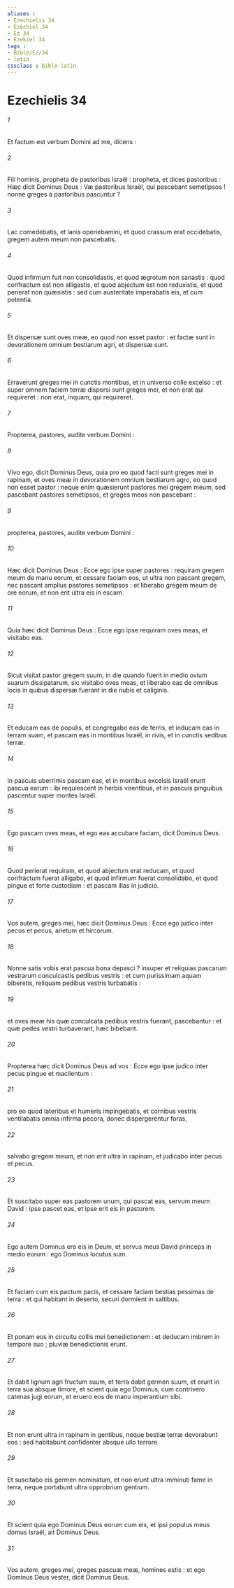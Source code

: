 ```yaml
---
aliases : 
- Ezechielis 34
- Ézéchiel 34
- Ez 34
- Ezekiel 34
tags : 
- Bible/Ez/34
- latin
cssclass : bible-latin
---
```


# Ezechielis 34

###### 1
Et factum est verbum Domini ad me, dicens :
###### 2
Fili hominis, propheta de pastoribus Israël : propheta, et dices pastoribus : Hæc dicit Dominus Deus : Væ pastoribus Israël, qui pascebant semetipsos ! nonne greges a pastoribus pascuntur ?
###### 3
Lac comedebatis, et lanis operiebamini, et quod crassum erat occidebatis, gregem autem meum non pascebatis.
###### 4
Quod infirmum fuit non consolidastis, et quod ægrotum non sanastis : quod confractum est non alligastis, et quod abjectum est non reduxistis, et quod perierat non quæsistis : sed cum austeritate imperabatis eis, et cum potentia.
###### 5
Et dispersæ sunt oves meæ, eo quod non esset pastor : et factæ sunt in devorationem omnium bestiarum agri, et dispersæ sunt.
###### 6
Erraverunt greges mei in cunctis montibus, et in universo colle excelso : et super omnem faciem terræ dispersi sunt greges mei, et non erat qui requireret : non erat, inquam, qui requireret.
###### 7
Propterea, pastores, audite verbum Domini :
###### 8
Vivo ego, dicit Dominus Deus, quia pro eo quod facti sunt greges mei in rapinam, et oves meæ in devorationem omnium bestiarum agro, eo quod non esset pastor : neque enim quæsierunt pastores mei gregem meum, sed pascebant pastores semetipsos, et greges meos non pascebant :
###### 9
propterea, pastores, audite verbum Domini :
###### 10
Hæc dicit Dominus Deus : Ecce ego ipse super pastores : requiram gregem meum de manu eorum, et cessare faciam eos, ut ultra non pascant gregem, nec pascant amplius pastores semetipsos : et liberabo gregem meum de ore eorum, et non erit ultra eis in escam.
###### 11
Quia hæc dicit Dominus Deus : Ecce ego ipse requiram oves meas, et visitabo eas.
###### 12
Sicut visitat pastor gregem suum, in die quando fuerit in medio ovium suarum dissipatarum, sic visitabo oves meas, et liberabo eas de omnibus locis in quibus dispersæ fuerant in die nubis et caliginis.
###### 13
Et educam eas de populis, et congregabo eas de terris, et inducam eas in terram suam, et pascam eas in montibus Israël, in rivis, et in cunctis sedibus terræ.
###### 14
In pascuis uberrimis pascam eas, et in montibus excelsis Israël erunt pascua earum : ibi requiescent in herbis virentibus, et in pascuis pinguibus pascentur super montes Israël.
###### 15
Ego pascam oves meas, et ego eas accubare faciam, dicit Dominus Deus.
###### 16
Quod perierat requiram, et quod abjectum erat reducam, et quod confractum fuerat alligabo, et quod infirmum fuerat consolidabo, et quod pingue et forte custodiam : et pascam illas in judicio.
###### 17
Vos autem, greges mei, hæc dicit Dominus Deus : Ecce ego judico inter pecus et pecus, arietum et hircorum.
###### 18
Nonne satis vobis erat pascua bona depasci ? insuper et reliquias pascarum vestrarum conculcastis pedibus vestris : et cum purissimam aquam biberetis, reliquam pedibus vestris turbabatis :
###### 19
et oves meæ his quæ conculcata pedibus vestris fuerant, pascebantur : et quæ pedes vestri turbaverant, hæc bibebant.
###### 20
Propterea hæc dicit Dominus Deus ad vos : Ecce ego ipse judico inter pecus pingue et macilentum :
###### 21
pro eo quod lateribus et humeris impingebatis, et cornibus vestris ventilabatis omnia infirma pecora, donec dispergerentur foras,
###### 22
salvabo gregem meum, et non erit ultra in rapinam, et judicabo inter pecus et pecus.
###### 23
Et suscitabo super eas pastorem unum, qui pascat eas, servum meum David : ipse pascet eas, et ipse erit eis in pastorem.
###### 24
Ego autem Dominus ero eis in Deum, et servus meus David princeps in medio eorum : ego Dominus locutus sum.
###### 25
Et faciam cum eis pactum pacis, et cessare faciam bestias pessimas de terra : et qui habitant in deserto, securi dormient in saltibus.
###### 26
Et ponam eos in circuitu collis mei benedictionem : et deducam imbrem in tempore suo ; pluviæ benedictionis erunt.
###### 27
Et dabit lignum agri fructum suum, et terra dabit germen suum, et erunt in terra sua absque timore, et scient quia ego Dominus, cum contrivero catenas jugi eorum, et eruero eos de manu imperantium sibi.
###### 28
Et non erunt ultra in rapinam in gentibus, neque bestiæ terræ devorabunt eos : sed habitabunt confidenter absque ullo terrore.
###### 29
Et suscitabo eis germen nominatum, et non erunt ultra imminuti fame in terra, neque portabunt ultra opprobrium gentium.
###### 30
Et scient quia ego Dominus Deus eorum cum eis, et ipsi populus meus domus Israël, ait Dominus Deus.
###### 31
Vos autem, greges mei, greges pascuæ meæ, homines estis : et ego Dominus Deus vester, dicit Dominus Deus.
